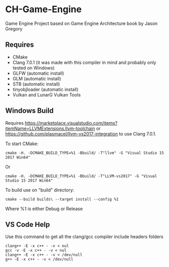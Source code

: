 # CH-Game-Engine

Game Engine Project based on Game Engine Architecture book by Jason Gregory

## Requires

- CMake
- Clang 7.0.1 (it was made with this compiler in mind and probably only tested on Windows)
- GLFW (automatic install)
- GLM (automatic install)
- STB (automatic install)
- tinyobjloader (automatic install)
- Vulkan and LunarG Vulkan Tools

## Windows Build

Requires <https://marketplace.visualstudio.com/items?itemName=LLVMExtensions.llvm-toolchain> or <https://github.com/plasmacel/llvm-vs2017-integration> to use Clang 7.0.1.

To start CMake:

```Batchfile
cmake -H. -DCMAKE_BUILD_TYPE=%1 -Bbuild/ -T"llvm" -G "Visual Studio 15 2017 Win64"
```

Or

```Batchfile
cmake -H. -DCMAKE_BUILD_TYPE=%1 -Bbuild/ -T"LLVM-vs2017" -G "Visual Studio 15 2017 Win64"
```

To build use on "build" directory:

```Batchfile
cmake --build builds\ --target install --config %1
```

Where %1 is either Debug or Release

## VS Code Help

Use this command to get all the clang/gcc compiler include headers folders

```Batchfile
clang++ -E -x c++ - -v < nul
gcc -v -E -x c++ - -v < nul
clang++ -E -x c++ - -v < /dev/null
g++ -E -x c++ - -v < /dev/null
```
